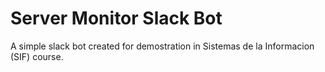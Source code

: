 # Server Monitor Slack Bot

A simple slack bot created for demostration in Sistemas de la Informacion (SIF) course.

